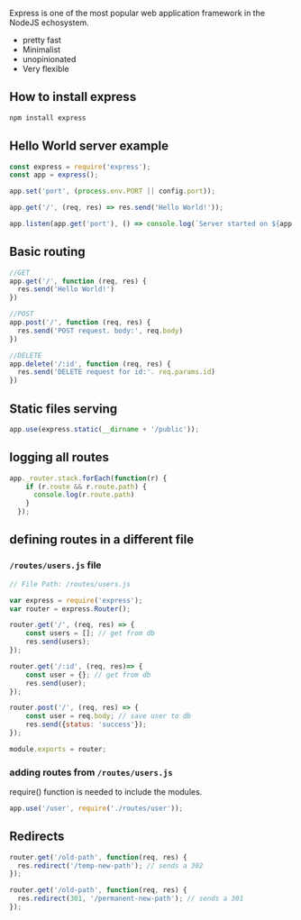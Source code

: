 Express is one of the most popular web application framework in the NodeJS echosystem.

* pretty fast
* Minimalist
* unopinionated
* Very flexible

## How to install express

```sh
npm install express
```

## Hello World server example

```javascript
const express = require('express');
const app = express();

app.set('port', (process.env.PORT || config.port));

app.get('/', (req, res) => res.send('Hello World!'));

app.listen(app.get('port'), () => console.log(`Server started on ${app.get('port')} port`))
```

## Basic routing

```javascript
//GET
app.get('/', function (req, res) {
  res.send('Hello World!')
})

//POST 
app.post('/', function (req, res) {
  res.send('POST request. body:', req.body)
})

//DELETE
app.delete('/:id', function (req, res) {
  res.send('DELETE request for id:'. req.params.id)
})
```

## Static files serving

```javascript
app.use(express.static(__dirname + '/public'));
```

## logging all routes
```javascript
app._router.stack.forEach(function(r) {
    if (r.route && r.route.path) {
      console.log(r.route.path)
    }
  });
```

## defining routes in a different file

### `/routes/users.js` file

```javascript
// File Path: /routes/users.js

var express = require('express');
var router = express.Router();

router.get('/', (req, res) => {
    const users = []; // get from db
    res.send(users);
});

router.get('/:id', (req, res)=> {
    const user = {}; // get from db
    res.send(user);
});

router.post('/', (req, res) => {
    const user = req.body; // save user to db
    res.send({status: 'success'});
});

module.exports = router;
```

### adding routes from `/routes/users.js`

require() function is needed to include the modules.

```javascript
app.use('/user', require('./routes/user'));
```

## Redirects

```javascript
router.get('/old-path', function(req, res) {
  res.redirect('/temp-new-path'); // sends a 302
});

router.get('/old-path', function(req, res) {
  res.redirect(301, '/permanent-new-path'); // sends a 301
});
```